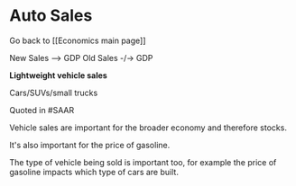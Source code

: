 # Auto Sales

Go back to [[Economics main page]]

New Sales --> GDP
Old Sales -/-> GDP

**Lightweight vehicle sales**

Cars/SUVs/small trucks

Quoted in #SAAR 

Vehicle sales are important for the broader economy and therefore stocks.

It's also important for the price of gasoline.

The type of vehicle being sold is important too, for example the price of gasoline impacts which type of cars are built. 

